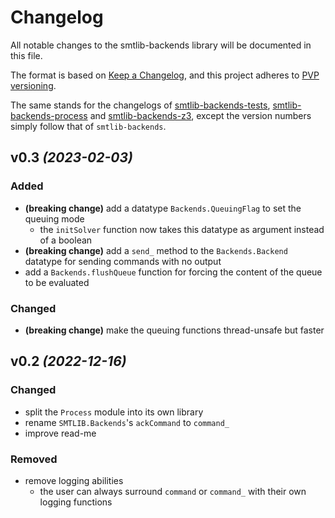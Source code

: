 # Changelog

All notable changes to the smtlib-backends library will be documented in this
file.

The format is based on [Keep a Changelog](https://keepachangelog.com/en/1.0.0/),
and this project adheres to [PVP versioning](https://pvp.haskell.org/).

The same stands for the changelogs of
[smtlib-backends-tests](smtlib-backends-tests/CHANGELOG.md),
[smtlib-backends-process](smtlib-backends-process/CHANGELOG.md) and
[smtlib-backends-z3](smtlib-backends-z3/CHANGELOG.md), except the version
numbers simply follow that of `smtlib-backends`.

## v0.3 _(2023-02-03)_

### Added
- **(breaking change)** add a datatype `Backends.QueuingFlag` to set the queuing
  mode
  - the `initSolver` function now takes this datatype as argument instead of a
    boolean
- **(breaking change)** add a `send_` method to the `Backends.Backend` datatype
  for sending commands with no output
- add a `Backends.flushQueue` function for forcing the content of the queue to
  be evaluated

### Changed
- **(breaking change)** make the queuing functions thread-unsafe but faster

## v0.2 _(2022-12-16)_

### Changed
- split the `Process` module into its own library
- rename `SMTLIB.Backends`'s `ackCommand` to `command_`
- improve read-me

### Removed
- remove logging abilities
  - the user can always surround `command` or `command_` with their own logging
    functions
